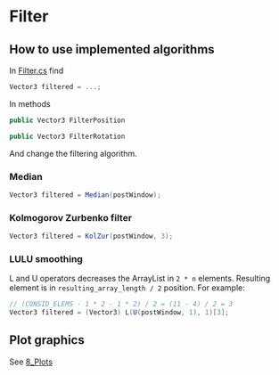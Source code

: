 # Filter

## How to use implemented algorithms

In [Filter.cs](Assets/Filter.cs) find

```cs
Vector3 filtered = ...;
```

In methods

```cs
public Vector3 FilterPosition
```

```cs
public Vector3 FilterRotation
```

And change the filtering algorithm.

### Median

```cs
Vector3 filtered = Median(postWindow);
```

### Kolmogorov Zurbenko filter

```cs
Vector3 filtered = KolZur(postWindow, 3);
```

### LULU smoothing

L and U operators decreases the ArrayList in `2 * n` elements.
Resulting element is in `resulting_array_length / 2` position.
For example:

```cs
// (CONSID_ELEMS - 1 * 2 - 1 * 2) / 2 = (11 - 4) / 2 = 3
Vector3 filtered = (Vector3) L(U(postWindow, 1), 1)[3];
```

## Plot graphics

See [8_Plots](8_Plots.ipynb)
